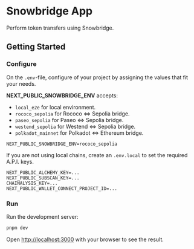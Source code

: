 # Snowbridge App

Perform token transfers using Snowbridge.

## Getting Started

### Configure

On the `.env`-file, configure of your project by assigning the values that fit your needs.

**NEXT_PUBLIC_SNOWBRIDGE_ENV** accepts:

- `local_e2e` for local environment.
- `rococo_sepolia` for Rococo <=> Sepolia bridge.
- `paseo_sepolia` for Paseo <=> Sepolia bridge.
- `westend_sepolia` for Westend <=> Sepolia bridge.
- `polkadot_mainnet` for Polkadot <=> Ethereum bridge.

```env
NEXT_PUBLIC_SNOWBRIDGE_ENV=rococo_sepolia
```

If you are not using local chains, create an `.env.local` to set the required A.P.I. keys.

```env
NEXT_PUBLIC_ALCHEMY_KEY=...
NEXT_PUBLIC_SUBSCAN_KEY=...
CHAINALYSIS_KEY=...
NEXT_PUBLIC_WALLET_CONNECT_PROJECT_ID=...
```

### Run

Run the development server:

```bash
pnpm dev
```

Open [http://localhost:3000](http://localhost:3000) with your browser to see the result.
